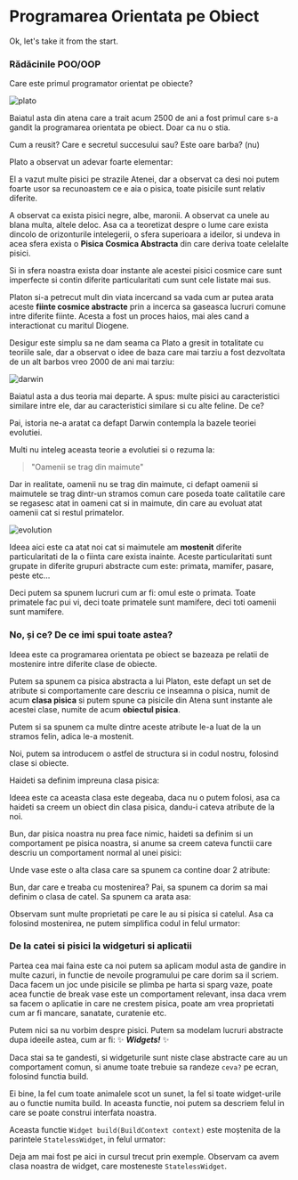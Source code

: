 # Programarea Orientata pe Obiect

Ok, let's take it from the start.

### Rădăcinile POO/OOP

Care este primul programator orientat pe obiecte?

![plato](https://www.worldhistory.org/img/r/p/750x750/12427.jpg?v=1686077046)

Baiatul asta din atena care a trait acum 2500 de ani a fost primul care s-a gandit la programarea orientata pe obiect. Doar ca nu o stia.

Cum a reusit? Care e secretul succesului sau? Este oare barba? (nu)

Plato a observat un adevar foarte elementar:

El a vazut multe pisici pe strazile Atenei, dar a observat ca desi noi putem foarte usor sa recunoastem ce e aia o pisica, toate pisicile sunt relativ diferite.

A observat ca exista pisici negre, albe, maronii. A observat ca unele au blana multa, altele deloc. Asa ca a teoretizat despre o lume care exista dincolo de orizonturile intelegerii, o sfera superioara a ideilor, si undeva in acea sfera exista o **Pisica Cosmica Abstracta** din care deriva toate celelalte pisici.

Si in sfera noastra exista doar instante ale acestei pisici cosmice care sunt imperfecte si contin diferite particularitati cum sunt cele listate mai sus.

Platon si-a petrecut mult din viata incercand sa vada cum ar putea arata aceste **fiinte cosmice abstracte** prin a incerca sa gaseasca lucruri comune intre diferite fiinte. Acesta a fost un proces haios, mai ales cand a interactionat cu maritul Diogene.

Desigur este simplu sa ne dam seama ca Plato a gresit in totalitate cu teoriile sale, dar a observat o idee de baza care mai tarziu a fost dezvoltata de un alt barbos vreo 2000 de ani mai tarziu:

![darwin](https://th-thumbnailer.cdn-si-edu.com/rwl5lK6jbJXAOlnr603C2ioHfC4=/1072x720/filters:no_upscale()/https://tf-cmsv2-smithsonianmag-media.s3.amazonaws.com/filer/Charles-Darwin-1880-631.jpg)

Baiatul asta a dus teoria mai departe. A spus: multe pisici au caracteristici similare intre ele, dar au caracteristici similare si cu alte feline. De ce?

Pai, istoria ne-a aratat ca defapt Darwin contempla la bazele teoriei evolutiei. 

Multi nu inteleg aceasta teorie a evolutiei si o rezuma la:

> "Oamenii se trag din maimute"

Dar in realitate, oamenii nu se trag din maimute, ci defapt oamenii si maimutele se trag dintr-un stramos comun care poseda toate calitatile care se regasesc atat in oameni cat si in maimute, din care au evoluat atat oamenii cat si restul primatelor.

![evolution](https://anthrospin.files.wordpress.com/2019/01/phylogeny.jpg?w=1040)

Ideea aici este ca atat noi cat si maimutele am **mostenit** diferite particularitati de la o fiinta care exista inainte. Aceste particularitati sunt grupate in diferite grupuri abstracte cum este: primata, mamifer, pasare, peste etc...

Deci putem sa spunem lucruri cum ar fi: omul este o primata. Toate primatele fac pui vi, deci toate primatele sunt mamifere, deci toti oamenii sunt mamifere.

### No, și ce? De ce imi spui toate astea?

Ideea este ca programarea orientata pe obiect se bazeaza pe relatii de mostenire intre diferite clase de obiecte.

Putem sa spunem ca pisica abstracta a lui Platon, este defapt un set de atribute si comportamente care descriu ce inseamna o pisica, numit de acum **clasa pisica** si putem spune ca pisicile din Atena sunt instante ale acestei clase, numite de acum **obiectul pisica**.

Putem si sa spunem ca multe dintre aceste atribute le-a luat de la un stramos felin, adica le-a mostenit.

Noi, putem sa introducem o astfel de structura si in codul nostru, folosind clase si obiecte.

Haideti sa definim impreuna clasa pisica:

<!-- Add the finished code for those who were not present -->
<!-- color, weight, wiskerLength -->

Ideea este ca aceasta clasa este degeaba, daca nu o putem folosi, asa ca haideti sa creem un obiect din clasa pisica, dandu-i cateva atribute de la noi.

Bun, dar pisica noastra nu prea face nimic, haideti sa definim si un comportament pe pisica noastra, si anume sa creem cateva functii care descriu un comportament normal al unei pisici:

<!-- purr, speak, break(Vase) -->

Unde vase este o alta clasa care sa spunem ca contine doar 2 atribute:

<!-- color, isBroken -->


Bun, dar care e treaba cu mostenirea? Pai, sa spunem ca dorim sa mai definim o clasa de catel. Sa spunem ca arata asa:

<!-- color, weight, snoutLength, speak -->

Observam sunt multe proprietati pe care le au si pisica si catelul. Asa ca folosind mostenirea, ne putem simplifica codul in felul urmator:

<!-- create abstract class -->


### De la catei si pisici la widgeturi si aplicatii

Partea cea mai faina este ca noi putem sa aplicam modul asta de gandire in multe cazuri, in functie de nevoile programului pe care dorim sa il scriem. Daca facem un joc unde pisicile se plimba pe harta si sparg vaze, poate acea functie de break vase este un comportament relevant, insa daca vrem sa facem o aplicatie in care ne crestem pisica, poate am vrea proprietati cum ar fi mancare, sanatate, curatenie etc.

Putem nici sa nu vorbim despre pisici. Putem sa modelam lucruri abstracte dupa ideeile astea, cum ar fi: ✨ ***Widgets!*** ✨

Daca stai sa te gandesti, si widgeturile sunt niste clase abstracte care au un comportament comun, si anume toate trebuie sa randeze `ceva?` pe ecran, folosind functia build.

Ei bine, la fel cum toate animalele scot un sunet, la fel si toate widget-urile au o functie numita build. In aceasta functie, noi putem sa descriem felul in care se poate construi interfata noastra. 

Aceasta functie `Widget build(BuildContext context)` este moștenita de la parintele `StatelessWidget`, in felul urmator:

<!-- Introdu cum se delcara un widget -->

Deja am mai fost pe aici in cursul trecut prin exemple. Observam ca avem clasa noastra de widget, care mosteneste `StatelessWidget`. 